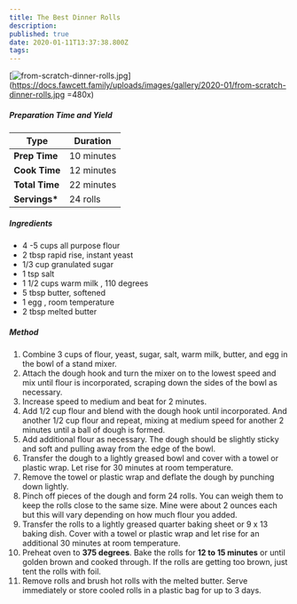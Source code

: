 ```yaml
---
title: The Best Dinner Rolls
description:
published: true
date: 2020-01-11T13:37:38.800Z
tags:
---
```


[![from-scratch-dinner-rolls.jpg](https://docs.fawcett.family/uploads/images/gallery/2020-01/scaled-1680-/from-scratch-dinner-rolls.jpg)](https://docs.fawcett.family/uploads/images/gallery/2020-01/from-scratch-dinner-rolls.jpg
=480x)

##### Preparation Time and Yield

| Type           | Duration   |
| -------------- | ---------- |
| **Prep Time**  | 10 minutes |
| **Cook Time**  | 12 minutes |
| **Total Time** | 22 minutes |
| **Servings\*** | 24 rolls   |

##### Ingredients

- 4 -5 cups all purpose flour
- 2 tbsp rapid rise, instant yeast
- 1/3 cup granulated sugar
- 1 tsp salt
- 1 1/2 cups warm milk , 110 degrees
- 5 tbsp butter, softened
- 1 egg , room temperature
- 2 tbsp melted butter

##### Method

1. Combine 3 cups of flour, yeast, sugar, salt, warm milk, butter, and egg in the bowl of a stand mixer.
2. Attach the dough hook and turn the mixer on to the lowest speed and mix until flour is incorporated, scraping down the sides of the bowl as necessary.
3. Increase speed to medium and beat for 2 minutes.
4. Add 1/2 cup flour and blend with the dough hook until incorporated. And another 1/2 cup flour and repeat, mixing at medium speed for another 2 minutes until a ball of dough is formed.
5. Add additional flour as necessary. The dough should be slightly sticky and soft and pulling away from the edge of the bowl.
6. Transfer the dough to a lightly greased bowl and cover with a towel or plastic wrap. Let rise for 30 minutes at room temperature.
7. Remove the towel or plastic wrap and deflate the dough by punching down lightly.
8. Pinch off pieces of the dough and form 24 rolls. You can weigh them to keep the rolls close to the same size. Mine were about 2 ounces each but this will vary depending on how much flour you added.
9. Transfer the rolls to a lightly greased quarter baking sheet or 9 x 13 baking dish. Cover with a towel or plastic wrap and let rise for an additional 30 minutes at room temperature.
10. Preheat oven to **375 degrees**. Bake the rolls for **12 to 15 minutes** or until golden brown and cooked through. If the rolls are getting too brown, just tent the rolls with foil.
11. Remove rolls and brush hot rolls with the melted butter. Serve immediately or store cooled rolls in a plastic bag for up to 3 days.
